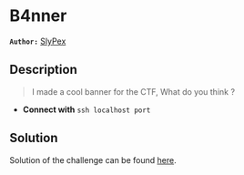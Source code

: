 # B4nner

**`Author:`** [SlyPex](https://github.com/SlyPex)

## Description

> I made a cool banner for the CTF, What do you think ?  


- **Connect with** `ssh localhost port`



## Solution
Solution of the challenge can be found [here](solution/).
